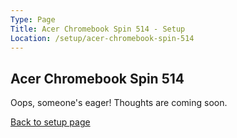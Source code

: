 ```yaml
---
Type: Page
Title: Acer Chromebook Spin 514 - Setup
Location: /setup/acer-chromebook-spin-514
---
```


## Acer Chromebook Spin 514

Oops, someone's eager! Thoughts are coming soon.

[Back to setup page](/setup)
